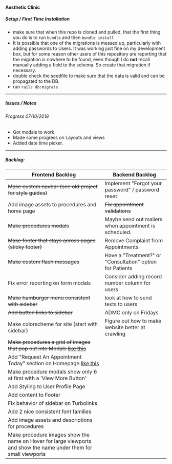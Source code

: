 #### Aesthetic Clinic

##### Setup / First Time Installation

- make sure that when this repo is cloned and pulled, that the first thing you do is to run `bundle` and then `bundle install`
- It is possible that one of the migrations is messed up, particularly with adding passwords to Users. It was working just fine on my development box, but for some reason other users of this repository are reporting that the migration is nowhere to be found, even though I do __not__ recall manually adding a field to the schema. So create that migration if necessary. 
- double check the seedfile to make sure that the data is valid and can be propagated to the DB.
- run `rails db:migrate`

---

##### Issues / Notes

###### Progress 07/10/2018
- Got modals to work
- Made some progress on Layouts and views
- Added date time picker.

---

##### Backlog: 

Frontend Backlog | Backend Backlog
---------------- | ---------------
~~Make custom navbar (see old project for style guides)~~ | Implement "Forgot your password" / password reset
Add image assets to procedures and home page | ~~Fix appointment validations~~
~~Make procedures modals~~ | Maybe send out mailers when appointment is scheduled.
~~Make footer that stays across pages (sticky footer)~~ | Remove Complaint from Appointments
~~Make custom flash messages~~ | Have a "Treatment?" or "Consultation" option for Patients
Fix error reporting on form modals | Consider adding record number column for users
~~Make hamburger menu consistent with sidebar~~ | look at how to send texts to users
~~Add button links to sidebar~~ | ADMC only on Fridays
Make colorscheme for site (start with sidebar) | Figure out how to make website better at crawling
~~Make procedures a grid of images that pop out into Modals [like this](jadlimcaco.com/work)~~ |
Add "Request An Appointment Today" section on Homepage [like this](advanceddhcare.com) |
Make procedure modals show only 6 at first with a 'View More Button' |
Add Styling to User Profile Page |
Add content to Footer |
Fix behavior of sidebar on Turbolinks |
Add 2 nice consistent font families |
Add image assets and descriptions for procedures |
Make procedure images show the name on Hover for large viewports and show the name under them for small viewports |
